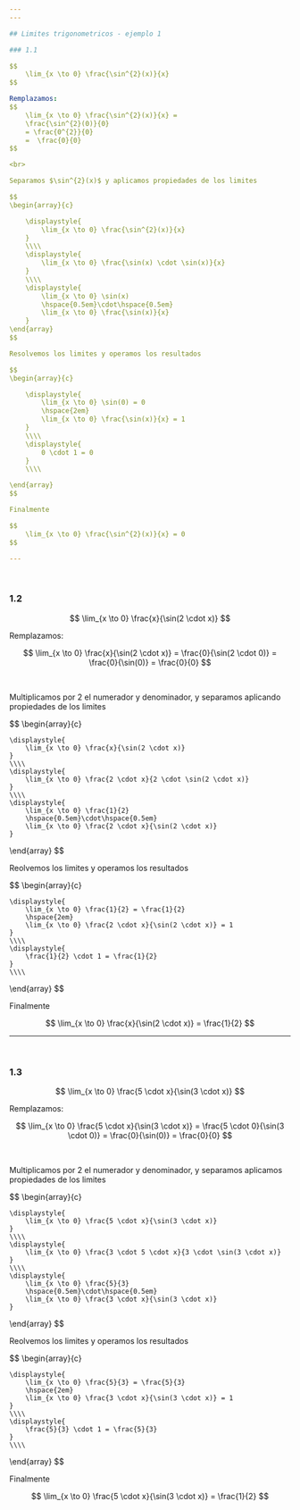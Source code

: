 ```yaml
---
---

## Limites trigonometricos - ejemplo 1

### 1.1

$$
    \lim_{x \to 0} \frac{\sin^{2}(x)}{x}
$$

Remplazamos:
$$
    \lim_{x \to 0} \frac{\sin^{2}(x)}{x} = 
    \frac{\sin^{2}(0)}{0} 
    = \frac{0^{2}}{0} 
    =  \frac{0}{0} 
$$

<br>

Separamos $\sin^{2}(x)$ y aplicamos propiedades de los limites

$$
\begin{array}{c}

    \displaystyle{
        \lim_{x \to 0} \frac{\sin^{2}(x)}{x}
    }
    \\\\
    \displaystyle{
        \lim_{x \to 0} \frac{\sin(x) \cdot \sin(x)}{x}
    }
    \\\\
    \displaystyle{
        \lim_{x \to 0} \sin(x)
        \hspace{0.5em}\cdot\hspace{0.5em}
        \lim_{x \to 0} \frac{\sin(x)}{x}
    }   
\end{array}
$$

Resolvemos los limites y operamos los resultados

$$
\begin{array}{c}

    \displaystyle{
        \lim_{x \to 0} \sin(0) = 0
        \hspace{2em}
        \lim_{x \to 0} \frac{\sin(x)}{x} = 1
    }
    \\\\
    \displaystyle{
        0 \cdot 1 = 0
    }
    \\\\

\end{array}
$$

Finalmente

$$
    \lim_{x \to 0} \frac{\sin^{2}(x)}{x} = 0
$$

---
```

<br>

### 1.2

$$
    \lim_{x \to 0} \frac{x}{\sin(2 \cdot x)}
$$

Remplazamos:

$$
    \lim_{x \to 0} \frac{x}{\sin(2 \cdot x)} = 
    \frac{0}{\sin(2 \cdot 0)} 
    = \frac{0}{\sin(0)} 
    =  \frac{0}{0} 
$$

<br>

Multiplicamos por 2 el numerador y denominador, y separamos aplicando propiedades de los limites

$$
\begin{array}{c}

    \displaystyle{
        \lim_{x \to 0} \frac{x}{\sin(2 \cdot x)}
    }
    \\\\
    \displaystyle{
        \lim_{x \to 0} \frac{2 \cdot x}{2 \cdot \sin(2 \cdot x)}
    }
    \\\\
    \displaystyle{
        \lim_{x \to 0} \frac{1}{2}
        \hspace{0.5em}\cdot\hspace{0.5em}
        \lim_{x \to 0} \frac{2 \cdot x}{\sin(2 \cdot x)}
    }   
\end{array}
$$

Reolvemos los limites y operamos los resultados

$$
\begin{array}{c}

    \displaystyle{
        \lim_{x \to 0} \frac{1}{2} = \frac{1}{2}
        \hspace{2em}
        \lim_{x \to 0} \frac{2 \cdot x}{\sin(2 \cdot x)} = 1
    }
    \\\\
    \displaystyle{
        \frac{1}{2} \cdot 1 = \frac{1}{2}
    }
    \\\\

\end{array}
$$

Finalmente

$$
    \lim_{x \to 0} \frac{x}{\sin(2 \cdot x)} = \frac{1}{2}
$$

---

<br>

### 1.3

$$
    \lim_{x \to 0} \frac{5 \cdot x}{\sin(3 \cdot x)}
$$

Remplazamos:

$$
    \lim_{x \to 0} \frac{5 \cdot x}{\sin(3 \cdot x)} = 
    \frac{5 \cdot 0}{\sin(3 \cdot 0)} 
    = \frac{0}{\sin(0)} 
    =  \frac{0}{0} 
$$

<br>

Multiplicamos por 2 el numerador y denominador, y separamos aplicamos propiedades de los limites

$$
\begin{array}{c}

    \displaystyle{
        \lim_{x \to 0} \frac{5 \cdot x}{\sin(3 \cdot x)}
    }
    \\\\
    \displaystyle{
        \lim_{x \to 0} \frac{3 \cdot 5 \cdot x}{3 \cdot \sin(3 \cdot x)}
    }
    \\\\
    \displaystyle{
        \lim_{x \to 0} \frac{5}{3}
        \hspace{0.5em}\cdot\hspace{0.5em}
        \lim_{x \to 0} \frac{3 \cdot x}{\sin(3 \cdot x)}
    }   
\end{array}
$$

Reolvemos los limites y operamos los resultados

$$
\begin{array}{c}

    \displaystyle{
        \lim_{x \to 0} \frac{5}{3} = \frac{5}{3}
        \hspace{2em}
        \lim_{x \to 0} \frac{3 \cdot x}{\sin(3 \cdot x)} = 1
    }
    \\\\
    \displaystyle{
        \frac{5}{3} \cdot 1 = \frac{5}{3}
    }
    \\\\

\end{array}
$$

Finalmente

$$
    \lim_{x \to 0} \frac{5 \cdot x}{\sin(3 \cdot x)} = \frac{1}{2}
$$